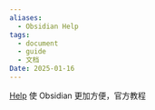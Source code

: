 ```yaml
---
aliases:
  - Obsidian Help
tags:
  - document
  - guide
  - 文档
Date: 2025-01-16
---
```

[Help](https://help.obsidian.md/Home) 使 Obsidian 更加方便，官方教程
